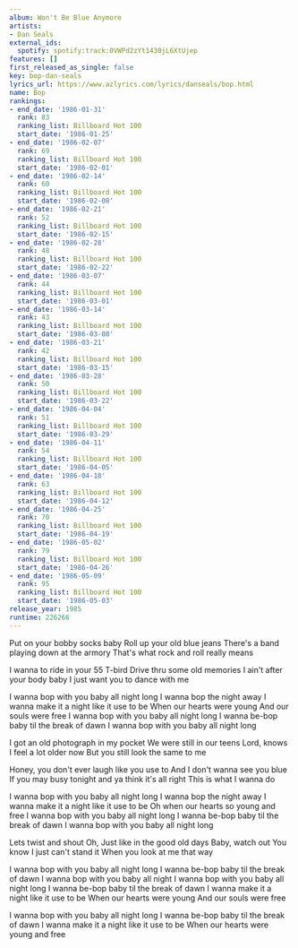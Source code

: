 ```yaml
---
album: Won't Be Blue Anymore
artists:
- Dan Seals
external_ids:
  spotify: spotify:track:0VWPd2zYt1430jL6XtUjep
features: []
first_released_as_single: false
key: bop-dan-seals
lyrics_url: https://www.azlyrics.com/lyrics/danseals/bop.html
name: Bop
rankings:
- end_date: '1986-01-31'
  rank: 83
  ranking_list: Billboard Hot 100
  start_date: '1986-01-25'
- end_date: '1986-02-07'
  rank: 69
  ranking_list: Billboard Hot 100
  start_date: '1986-02-01'
- end_date: '1986-02-14'
  rank: 60
  ranking_list: Billboard Hot 100
  start_date: '1986-02-08'
- end_date: '1986-02-21'
  rank: 52
  ranking_list: Billboard Hot 100
  start_date: '1986-02-15'
- end_date: '1986-02-28'
  rank: 48
  ranking_list: Billboard Hot 100
  start_date: '1986-02-22'
- end_date: '1986-03-07'
  rank: 44
  ranking_list: Billboard Hot 100
  start_date: '1986-03-01'
- end_date: '1986-03-14'
  rank: 43
  ranking_list: Billboard Hot 100
  start_date: '1986-03-08'
- end_date: '1986-03-21'
  rank: 42
  ranking_list: Billboard Hot 100
  start_date: '1986-03-15'
- end_date: '1986-03-28'
  rank: 50
  ranking_list: Billboard Hot 100
  start_date: '1986-03-22'
- end_date: '1986-04-04'
  rank: 51
  ranking_list: Billboard Hot 100
  start_date: '1986-03-29'
- end_date: '1986-04-11'
  rank: 54
  ranking_list: Billboard Hot 100
  start_date: '1986-04-05'
- end_date: '1986-04-18'
  rank: 63
  ranking_list: Billboard Hot 100
  start_date: '1986-04-12'
- end_date: '1986-04-25'
  rank: 70
  ranking_list: Billboard Hot 100
  start_date: '1986-04-19'
- end_date: '1986-05-02'
  rank: 79
  ranking_list: Billboard Hot 100
  start_date: '1986-04-26'
- end_date: '1986-05-09'
  rank: 95
  ranking_list: Billboard Hot 100
  start_date: '1986-05-03'
release_year: 1985
runtime: 226266
---
```

Put on your bobby socks baby
Roll up your old blue jeans
There's a band playing down at the armory 
That's what rock and roll really means

I wanna to ride in your 55 T-bird
Drive thru some old memories
I ain't after your body baby 
I just want you to dance with me

I wanna bop with you baby all night long
I wanna bop the night away 
I wanna make it a night like it use to be
When our hearts were young 
And our souls were free
I wanna bop with you baby all night long
I wanna be-bop baby til the break of dawn 
I wanna bop with you baby all night long

I got an old photograph in my pocket 
We were still in our teens
Lord, knows I feel a lot older now 
But you still look the same to me 

Honey, you don't ever laugh like you use to
And I don't wanna see you blue
If you may busy tonight and ya think it's all right
This is what I wanna do

I wanna bop with you baby all night long
I wanna bop the night away 
I wanna make it a night like it use to be
Oh when our hearts so young and free
I wanna bop with you baby all night long
I wanna be-bop baby til the break of dawn 
I wanna bop with you baby all night long

Lets twist and shout 
Oh, Just like in the good old days 
Baby, watch out
You know I just can't stand it 
When you look at me that way

I wanna bop with you baby all night long
I wanna be-bop baby til the break of dawn 
I wanna bop with you baby all night 
I wanna bop with you baby all night long
I wanna be-bop baby til the break of dawn 
I wanna make it a night like it use to be 
When our hearts were young 
And our souls were free

I wanna bop with you baby all night long
I wanna be-bop baby til the break of dawn 
I wanna make it a night like it use to be 
When our hearts were young and free
